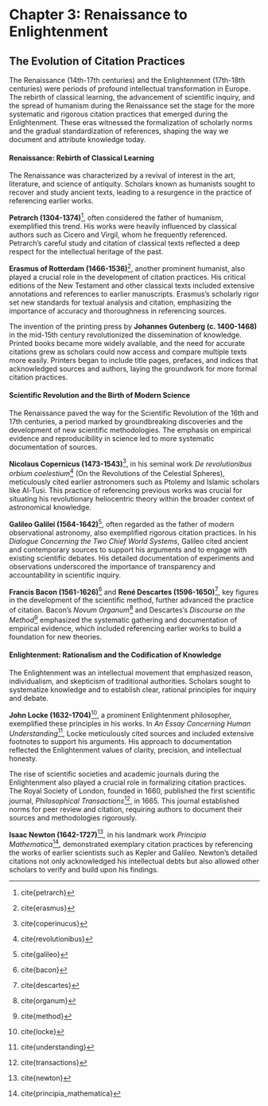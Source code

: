 # Chapter 3: Renaissance to Enlightenment
## The Evolution of Citation Practices

The Renaissance (14th-17th centuries) and the Enlightenment (17th-18th centuries) were periods of profound intellectual transformation in Europe. The rebirth of classical learning, the advancement of scientific inquiry, and the spread of humanism during the Renaissance set the stage for the more systematic and rigorous citation practices that emerged during the Enlightenment. These eras witnessed the formalization of scholarly norms and the gradual standardization of references, shaping the way we document and attribute knowledge today.

#### Renaissance: Rebirth of Classical Learning

The Renaissance was characterized by a revival of interest in the art, literature, and science of antiquity. Scholars known as humanists sought to recover and study ancient texts, leading to a resurgence in the practice of referencing earlier works.

**Petrarch (1304-1374)**[^petrarch], often considered the father of humanism, exemplified this trend. His works were heavily influenced by classical authors such as Cicero and Virgil, whom he frequently referenced. Petrarch’s careful study and citation of classical texts reflected a deep respect for the intellectual heritage of the past.

**Erasmus of Rotterdam (1466-1536)**[^erasmus], another prominent humanist, also played a crucial role in the development of citation practices. His critical editions of the New Testament and other classical texts included extensive annotations and references to earlier manuscripts. Erasmus’s scholarly rigor set new standards for textual analysis and citation, emphasizing the importance of accuracy and thoroughness in referencing sources.

The invention of the printing press by **Johannes Gutenberg (c. 1400-1468)** in the mid-15th century revolutionized the dissemination of knowledge. Printed books became more widely available, and the need for accurate citations grew as scholars could now access and compare multiple texts more easily. Printers began to include title pages, prefaces, and indices that acknowledged sources and authors, laying the groundwork for more formal citation practices.

#### Scientific Revolution and the Birth of Modern Science

The Renaissance paved the way for the Scientific Revolution of the 16th and 17th centuries, a period marked by groundbreaking discoveries and the development of new scientific methodologies. The emphasis on empirical evidence and reproducibility in science led to more systematic documentation of sources.

**Nicolaus Copernicus (1473-1543)**[^coperinucus], in his seminal work *De revolutionibus orbium coelestium*[^revolutionibus] (On the Revolutions of the Celestial Spheres), meticulously cited earlier astronomers such as Ptolemy and Islamic scholars like Al-Tusi. This practice of referencing previous works was crucial for situating his revolutionary heliocentric theory within the broader context of astronomical knowledge.

**Galileo Galilei (1564-1642)**[^galileo], often regarded as the father of modern observational astronomy, also exemplified rigorous citation practices. In his *Dialogue Concerning the Two Chief World Systems*, Galileo cited ancient and contemporary sources to support his arguments and to engage with existing scientific debates. His detailed documentation of experiments and observations underscored the importance of transparency and accountability in scientific inquiry.

**Francis Bacon (1561-1626)**[^bacon] and **René Descartes (1596-1650)**[^descartes], key figures in the development of the scientific method, further advanced the practice of citation. Bacon’s *Novum Organum*[^organum] and Descartes’s *Discourse on the Method*[^method] emphasized the systematic gathering and documentation of empirical evidence, which included referencing earlier works to build a foundation for new theories.

#### Enlightenment: Rationalism and the Codification of Knowledge

The Enlightenment was an intellectual movement that emphasized reason, individualism, and skepticism of traditional authorities. Scholars sought to systematize knowledge and to establish clear, rational principles for inquiry and debate.

**John Locke (1632-1704)**[^locke], a prominent Enlightenment philosopher, exemplified these principles in his works. In *An Essay Concerning Human Understanding*[^understanding], Locke meticulously cited sources and included extensive footnotes to support his arguments. His approach to documentation reflected the Enlightenment values of clarity, precision, and intellectual honesty.

The rise of scientific societies and academic journals during the Enlightenment also played a crucial role in formalizing citation practices. The Royal Society of London, founded in 1660, published the first scientific journal, *Philosophical Transactions*[^transactions], in 1665. This journal established norms for peer review and citation, requiring authors to document their sources and methodologies rigorously.

**Isaac Newton (1642-1727)**[^newton], in his landmark work *Principia Mathematica*[^principia_mathematica], demonstrated exemplary citation practices by referencing the works of earlier scientists such as Kepler and Galileo. Newton’s detailed citations not only acknowledged his intellectual debts but also allowed other scholars to verify and build upon his findings.

[^petrarch]: cite{petrarch}
[^erasmus]: cite{erasmus}
[^coperinucus]: cite{coperinucus}
[^revolutionibus]: cite{revolutionibus}
[^galileo]: cite{galileo}
[^bacon]: cite{bacon}
[^descartes]: cite{descartes}
[^organum]: cite{organum}
[^method]: cite{method}
[^locke]: cite{locke}
[^understanding]: cite{understanding}
[^transactions]: cite{transactions}
[^newton]: cite{newton}
[^principia_mathematica]: cite{principia_mathematica}
